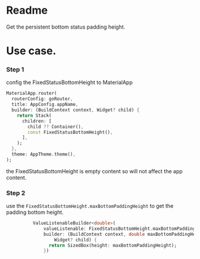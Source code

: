 # Readme
Get the persistent bottom status padding height.

# Use case.

### Step 1
config the FixedStatusBottomHeight to MaterialApp
```dart
MaterialApp.router(
  routerConfig: goRouter,
  title: AppConfig.appName,
  builder: (BuildContext context, Widget? child) {
    return Stack(
      children: [
        child ?? Container(),
        const FixedStatusBottomHeight(),
      ],
    );
  },
  theme: AppTheme.theme(),
);
```
the FixedStatusBottomHeight is empty content so will not affect the app content.

### Step 2
use the `FixedStatusBottomHeight.maxBottomPaddingHeight` to get the padding bottom height.
```dart
          ValueListenableBuilder<double>(
              valueListenable: FixedStatusBottomHeight.maxBottomPaddingHeight,
              builder: (BuildContext context, double maxBottomPaddingHeight,
                  Widget? child) {
                return SizedBox(height: maxBottomPaddingHeight);
              })
```